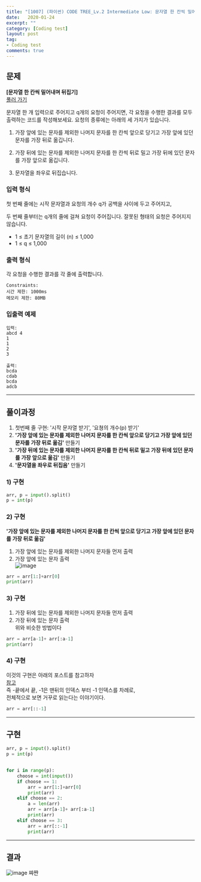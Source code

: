 ```yaml
---
title: "[1007] (파이썬) CODE TREE_Lv.2 Intermediate Low: 문자열 한 칸씩 밀어내며 뒤집기"
date:   2020-01-24
excerpt: ""
category: [Coding test]
layout: post
tag:
- Coding test
comments: true
---
```



## 문제
**[문자열 한 칸씩 밀어내며 뒤집기]**   
[풀러 가기](https://www.codetree.ai/)

문자열 한 개 입력으로 주어지고 q개의 요청이 주어지면, 각 요청을 수행한 결과를 모두 출력하는 코드를 작성해보세요. 요청의 종류에는 아래의 세 가지가 있습니다.

1) 가장 앞에 있는 문자를 제외한 나머지 문자를 한 칸씩 앞으로 당기고 가장 앞에 있던 문자를 가장 뒤로 옮깁니다.

2) 가장 뒤에 있는 문자를 제외한 나머지 문자를 한 칸씩 뒤로 밀고 가장 뒤에 있던 문자를 가장 앞으로 옮깁니다.

3) 문자열을 좌우로 뒤집습니다.


### 입력 형식

첫 번째 줄에는 시작 문자열과 요청의 개수 q가 공백을 사이에 두고 주어지고,

두 번째 줄부터는 q개의 줄에 걸쳐 요청이 주어집니다. 잘못된 형태의 요청은 주어지지 않습니다.

* 1 ≤ 초기 문자열의 길이 (n) ≤ 1,000               
* 1 ≤ q ≤ 1,000


### 출력 형식
각 요청을 수행한 결과를 각 줄에 출력합니다.


```
Constraints:
시간 제한: 1000ms
메모리 제한: 80MB
```


### 입출력 예제
```
입력:
abcd 4
1
1
2
3

출력: 
bcda
cdab
bcda
adcb
```



----




## 풀이과정
1) 첫번째 줄 구현: '시작 문자열 받기', '요쳥의 개수(p) 받기'       
2) **'가장 앞에 있는 문자를 제외한 나머지 문자를 한 칸씩 앞으로 당기고 가장 앞에 있던 문자를 가장 뒤로 옮김'** 만들기      
3) **'가장 뒤에 있는 문자를 제외한 나머지 문자를 한 칸씩 뒤로 밀고 가장 뒤에 있던 문자를 가장 앞으로 옮김'** 만들기   
4) **'문자열을 좌우로 뒤집음'** 만들기


### 1) 구현
```python
arr, p = input().split()
p = int(p)
```
### 2) 구현
**'가장 앞에 있는 문자를 제외한 나머지 문자를 한 칸씩 앞으로 당기고 가장 앞에 있던 문자를 가장 뒤로 옮김'**     
1) 가장 앞에 있는 문자를 제외한 나머지 문자들 먼저 출력      
2) 가장 앞에 있는 문자 출력     
![image](https://user-images.githubusercontent.com/76824611/128089380-260722fd-7b30-4f87-a03b-2b650b057623.png)

```python
arr = arr[1:]+arr[0]
print(arr)
```
### 3) 구현
1) 가장 뒤에 있는 문자를 제외한 나머지 문자들 먼저 출력     
2) 가장 뒤에 있는 문자 출력     
위와 비슷한 방법이다
```python
arr = arr[a-1]+ arr[:a-1]
print(arr)
```

### 4) 구현
이것의 구현은 아래의 포스트를 참고하자        
[참고](https://yerimoh.github.io/P2/#%EB%AC%B8%EC%9E%90%EC%97%B4-%EC%8A%AC%EB%9D%BC%EC%9D%B4%EC%8B%B1)   
즉 -끝에서 끝, -1은 맨뒤의 인덱스 부터 -1 인덱스를 차례로,    
전체적으로 보면 거꾸로 읽는다는 이야기이다.   
```python
arr = arr[::-1]
```



----

## 구현
```python
arr, p = input().split()
p = int(p)
 

for i in range(p):
    choose = int(input())
    if choose == 1: 
        arr = arr[1:]+arr[0]
        print(arr)
    elif choose == 2:
        a = len(arr)
        arr = arr[a-1]+ arr[:a-1]
        print(arr)
    elif choose == 3:
        arr = arr[::-1]
        print(arr)
```

---

## 결과
![image](https://user-images.githubusercontent.com/76824611/128089259-98eeb862-69cd-4736-9025-6d687e7cd9fb.png)
쨔쨘





